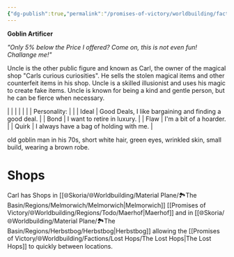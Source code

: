 ```yaml
---
{"dg-publish":true,"permalink":"/promises-of-victory/worldbuilding/factions/lost-hops/uncle/","title":"Uncle","noteIcon":"","created":"2023-01-25T02:26:54.131+01:00","updated":"2023-03-29T21:31:12.352+02:00"}
---
```


**Goblin Artificer**

_"Only 5% below the Price I offered? Come on, this is not even fun! Challange me!"_

Uncle is the other public figure and known as Carl, the owner of the magical shop "Carls curious curiosities". He sells the stolen magical items and other counterfeit items in his shop. Uncle is a skilled illusionist and uses his magic to create fake items. Uncle is known for being a kind and gentle person, but he can be fierce when necessary.

|              |                                                        |
|  |  |
| Personality: |                                                        |
| Ideal        | Good Deals, I like bargaining and finding a good deal. |
| Bond         | I want to retire in luxury.                            |
| Flaw         | I'm a bit of a hoarder.                                |
| Quirk        | I always have a bag of holding with me.                |

old goblin man in his 70s, short white hair, green eyes, wrinkled skin, small build, wearing a brown robe.

# Shops
Carl has Shops in [[🌐Skoria/🌐Worldbuilding/Material Plane/🏞️The Basin/Regions/Melmorwich/Melmorwich\|Melmorwich]] [[Promises of Victory/🌐Worldbuilding/Regions/Todo/Maerhof\|Maerhof]] and in [[🌐Skoria/🌐Worldbuilding/Material Plane/🏞️The Basin/Regions/Herbstbog/Herbstbog\|Herbstbog]] allowing the [[Promises of Victory/🌐Worldbuilding/Factions/Lost Hops/The Lost Hops\|The Lost Hops]] to quickly between locations.